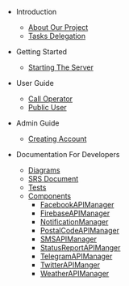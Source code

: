 - Introduction
  - [About Our Project](README.md)
  - [Tasks Delegation](TasksDelegation.md)

- Getting Started
  - [Starting The Server](StartingTheServer.md)

- User Guide
  - [Call Operator](CallOperatorGuide.md)
  - [Public User](PublicGuide.md)

- Admin Guide
  - [Creating Account](AdminGuide.md)

- Documentation For Developers
  - [Diagrams](Diagrams.md)
  - [SRS Document](SRSDocument.md)
  - [Tests](Tests.md)
  - [Components](Components.md)
    - [FacebookAPIManager](FacebookAPIManager.md)
    - [FirebaseAPIManager](FirebaseAPIManager.md)
    - [NotificationManager](NotificationManager.md)
    - [PostalCodeAPIManager](PostalCodeAPIManager.md)
    - [SMSAPIManager](SMSAPIManager.md)
    - [StatusReportAPIManger](StatusReportAPIManager.md)
    - [TelegramAPIManager](TelegramAPIManager.md)
    - [TwitterAPIManger](TwitterAPIManager.md)
    - [WeatherAPIManager](WeatherAPIManager.md)
